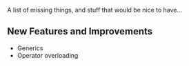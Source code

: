 A list of missing things, and stuff that would be nice to have...


## New Features and Improvements

* Generics
* Operator overloading
